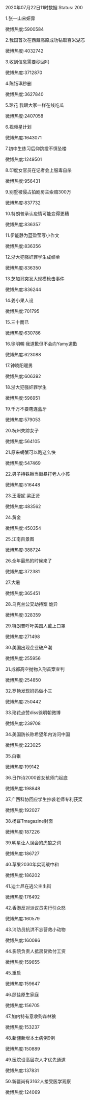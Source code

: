 2020年07月22日11时数据
Status: 200

1.张一山宋妍霏

微博热度:5900584

2.我国首次在西藏高原成功钻取百米湖芯

微博热度:4032742

3.收到信息需要秒回吗

微博热度:3712870

4.陈钰琪秒删

微博热度:3627840

5.玲花 我跟大家一样在线吃瓜

微博热度:2407058

6.视频星计划

微博热度:1643071

7.初中生练习后仰跳投不慎坠楼

微博热度:1249501

8.印度女官员在记者会上服毒自杀

微博热度:956431

9.别墅被侵占拍剧房主索赔300万

微博热度:837732

10.特朗普承认疫情可能变得更糟

微博热度:836357

11.伊能静为蓝盈莹写小作文

微博热度:836356

12.浙大犯强奸罪学生成绩单

微博热度:836350

13.芝加哥突发大规模枪击事件

微博热度:836244

14.姜小果人设

微博热度:701795

15.三十而已

微博热度:630786

16.徐明朝 我道歉但不会向Yamy道歉

微博热度:623088

17.钟晓阳暖男

微博热度:606392

18.浙大犯强奸罪学生

微博热度:596951

19.千万不要瞎连蓝牙

微博热度:579053

20.杭州失踪女子

微博热度:564105

21.原来螃蟹可以跑这么快

微博热度:547469

22.男子持铁锹当街暴打老人小孩

微博热度:516448

23.王漫妮 梁正贤

微博热度:483562

24.黄金

微博热度:450354

25.江南百景图

微博热度:388724

26.全年最热的时候来了

微博热度:372381

27.大暑

微博热度:365451

28.乌克兰公交劫持案 诡异

微博热度:328359

29.特朗普呼吁美国人戴上口罩

微博热度:271498

30.美国出现企业破产潮

微博热度:255956

31.成都高空抛物入刑首案宣判

微博热度:254850

32.罗艳发现妈妈做小三

微博热度:250442

33.玲花点赞diss徐明朝微博

微博热度:239708

34.美国防长称希望年内访问中国

微博热度:223025

35.白银

微博热度:199142

36.日作诗2000首女孩师门起底

微博热度:198848

37.广西科协回应学生抄袭老师专利获奖

微博热度:192027

38.杨幂Tmagazine封面

微博热度:187226

39.明星让人误会的虎狼之词

微博热度:186727

40.苹果2030年实现碳中和

微博热度:186202

41.迪士尼在逃公主出街

微博热度:176492

42.香港反对派议员劣行引众怒

微博热度:160579

43.消防员抗洪不忘营救小动物

微博热度:160086

44.影院负责人抵房贷款付工资

微博热度:159655

45.重启

微博热度:159647

46.顾佳原生家庭

微博热度:156705

47.加内特有意收购森林狼

微博热度:153237

48.新疆新增本土病例9例

微博热度:150889

49.医院设高层次人才优先通道

微博热度:137831

50.新疆尚有3162人接受医学观察

微博热度:124069

